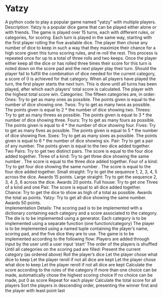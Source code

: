 # Yatzy

A python code to play a popular game named "yatzy" with multiple players.
Description:
Yatzy is a popular dice game that can be played either alone or with friends. The game is played over 15 turns, each with different rules, or categories, for scoring. Each turn is played in the same way, starting with the first player rolling the five available dice. The player then chose any number of dice to keep in such a way that they maximize their chance for a high score given this turns scoring rules, and re-roll the rest. This process is repeated once for up to a total of three rolls and two keeps. Once the player either keep all the dice or has rolled three times their score for this turn is noted down on the score pad and the next player play their turn. Should the player fail to fulfill the combination of dice needed for the current category, a score of 0 is achieved for that category. When all players have played the turn, the first player starts the next turn. This is done until all turns has been played, after which each players' total score is calculated. The player with the highest total score win. 
Categories: 
The fifteen categories are, in order:  
Ones: Try to get as many ones as possible. The points given is equal to the number of dice showing one. 
Twos: Try to get as many twos as possible. The points given is equal to 2 * the number of dice showing two. 
Threes: Try to get as many threes as possible. The points given is equal to 3 * the number of dice showing three. 
Fours: Try to get as many fours as possible. The points given is equal to 4 * the number of dice showing four. 
Fives: Try to get as many fives as possible. The points given is equal to 5 * the number of dice showing five. 
Sixes: Try to get as many sixes as possible. The points given is equal to 6 * the number of dice showing six. 
Pair: Try to get a pair of any number. The points given is equal to the two dice added together. 
Two Pairs: Try to get two distinct pairs. The score is equal to the four dice added together. 
Three of a kind: Try to get three dice showing the same number . The score is equal to the three dice added together. 
Four of a kind: Try to get four dice showing the same number . The score is equal to the four dice added together. 
Small straight: Try to get the sequence 1, 2, 3, 4, 5 across the dice. Awards 15 points. 
Large straight: Try to get the sequence 2, 3, 4 ,5, 6 across the dice. Awards 20 points. 
Full house: Try to get one Three of a kind and one Pair. The score is equal to all dice added together. 
Chance: Try to get the dice to show as high of a total as possible. Awards the total as points. 
Yatzy: Try to get all dice showing the same number. Awards 50 points.     
Implementation Details:
The scoring pad is to be implemented with a dictionary containing each category and a score associated to the category. The die is to be implemented using a generator. Each category is to be implemented using a separate function (one function/category) The player is to be implemented using a named tuple containing the player’s name, scoring pad, and the five dice they are to use. The game is to be implemented according to the following flow: Players are added through input by the user until a user input ‘start’ The order of the players is shuffled Until all categories on the scoring pad are filled: Present the current category (as ordered above) Roll the player’s dice Let the player chose what dice to keep Let the player reroll if not all dice are kept Let the player chose what dice to keep Let the player reroll if not all dice are kept Calculate the score according to the rules of the category If more than one choice can be made, automatically chose the highest scoring choice If no choice can be made, put 0 as score Repeat for each player Calculate the total score for all players Sort the players in descending order, presenting the winner first and the player with least point last
